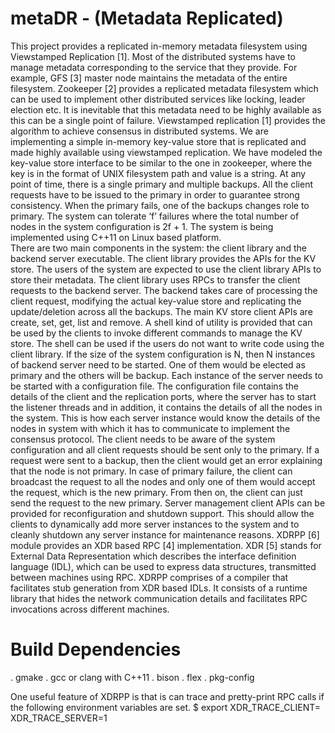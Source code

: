 metaDR - (Metadata Replicated)
==============================
  This project provides a replicated in-memory metadata filesystem using Viewstamped Replication [1]. Most of the distributed systems have to manage metadata corresponding to the service that they provide.  For example, GFS [3] master node maintains the metadata of the entire filesystem. Zookeeper [2] provides a replicated metadata filesystem which can be used to implement other distributed services like locking, leader election etc. It is inevitable that this metadata need to be highly available as this can be a single point of failure. Viewstamped replication [1] provides the algorithm to achieve consensus in distributed systems. We are implementing a simple in-memory key-value store that is replicated and made highly available using viewstamped replication. We have modeled the key-value store interface to be similar to the one in zookeeper, where the key is in the format of UNIX filesystem path and value is a string.  At any point of time, there is a single primary and multiple backups. All the client requests have to be issued to the primary in order to guarantee strong consistency. When the primary fails, one of the backups changes role to primary. The system can tolerate ‘f’ failures where the total number of nodes in the system configuration is 2f + 1. The system is being implemented using C++11 on Linux based platform.  
  There are two main components in the system: the client library and the backend server executable. The client library provides the APIs for the KV store. The users of the system are expected to use the client library APIs to store their metadata. The client library uses RPCs to transfer the client requests to the backend server. The backend takes care of processing the client request, modifying the actual key-value store and replicating the update/deletion across all the backups.  The main KV store client APIs are create, set, get, list and remove. A shell kind of utility is provided that can be used by the clients to invoke different commands to manage the KV store.  The shell can be used if the users do not want to write code using the client library. If the size of the system configuration is N, then N instances of backend server need to be started. One of them would be elected as primary and the others will be backup. Each instance of the server needs to be started with a configuration file. The configuration file contains the details of the client and the replication ports, where the server has to start the listener threads and in addition, it contains the details of all the nodes in the system. This is how each server instance would know the details of the nodes in system with which it has to communicate to implement the consensus protocol. The client needs to be aware of the system configuration and all client requests should be sent only to the primary. If a request were sent to a backup, then the client would get an error explaining that the node is not primary. In case of primary failure, the client can broadcast the request to all the nodes and only one of them would accept the request, which is the new primary.  From then on, the client can just send the request to the new primary. Server management client APIs can be provided for reconfiguration and shutdown support. This should allow the clients to dynamically add more server instances to the system and to cleanly shutdown any server instance for maintenance reasons.
  XDRPP [6] module provides an XDR based RPC [4] implementation. XDR [5] stands for External Data Representation which describes the interface definition language (IDL), which can be used to express data structures, transmitted between machines using RPC. XDRPP comprises of a compiler that facilitates stub generation from XDR based IDLs. It consists of a runtime library that hides the network communication details and facilitates RPC invocations across different machines. 

Build Dependencies
===================
. gmake
. gcc or clang with C++11
. bison
. flex
. pkg-config

One useful feature of XDRPP is that is can trace and pretty-print RPC calls if the following environment variables are set.
$ export XDR_TRACE_CLIENT= XDR_TRACE_SERVER=1
